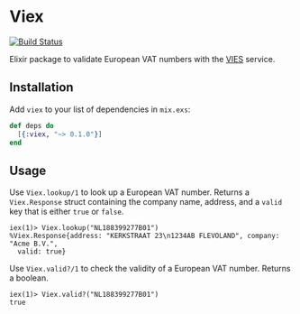 # Viex

[![Build Status](https://semaphoreci.com/api/v1/marceldegraaf/viex/branches/master/badge.svg)](https://semaphoreci.com/marceldegraaf/viex)

Elixir package to validate European VAT numbers with the
[VIES](http://ec.europa.eu/taxation_customs/vies/) service.

## Installation

Add `viex` to your list of dependencies in `mix.exs`:

```elixir
def deps do
  [{:viex, "~> 0.1.0"}]
end
```

## Usage

Use `Viex.lookup/1` to look up a European VAT number. Returns a `Viex.Response`
struct containing the company name, address, and a `valid` key that is either
`true` or `false`.

    iex(1)> Viex.lookup("NL188399277B01")
    %Viex.Response{address: "KERKSTRAAT 23\n1234AB FLEVOLAND", company: "Acme B.V.",
      valid: true}

Use `Viex.valid?/1` to check the validity of a European VAT number. Returns a
boolean.

    iex(1)> Viex.valid?("NL188399277B01")
    true
